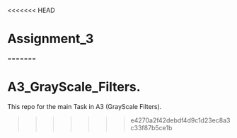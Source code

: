 <<<<<<< HEAD
# Assignment_3
=======
# A3_GrayScale_Filters.
This repo for the main Task in A3 (GrayScale Filters).
>>>>>>> e4270a2f42debdf4d9c1d23ec8a3c33f87b5ce1b
